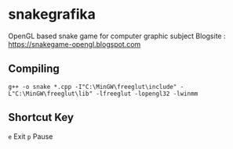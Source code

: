 # snakegrafika
OpenGL based snake game for computer graphic subject
Blogsite : https://snakegame-opengl.blogspot.com

## Compiling
```
g++ -o snake *.cpp -I"C:\MinGW\freeglut\include" -L"C:\MinGW\freeglut\lib" -lfreeglut -lopengl32 -lwinmm
```

## Shortcut Key
```e``` Exit
```p``` Pause
